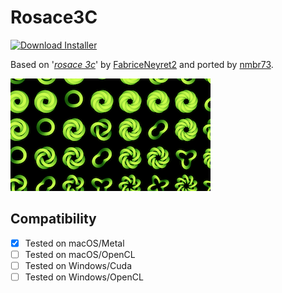 # Rosace3C
[![Download Installer](https://img.shields.io/static/v1?label=Download&message=Rosace3C-Installer.lua&color=blue)](Rosace3C-Installer.lua "Installer")

Based on '_[rosace 3c](https://www.shadertoy.com/view/Ms3SzB)_' by [FabriceNeyret2](https://www.shadertoy.com/user/FabriceNeyret2) and ported by [nmbr73](../../Site/Profiles/nmbr73.md).

[![Thumbnail](Rosace3C_320x180.png)](https://www.shadertoy.com/view/Ms3SzB "View on Shadertoy.com")


## Compatibility
- [x] Tested on macOS/Metal
- [ ] Tested on macOS/OpenCL
- [ ] Tested on Windows/Cuda
- [ ] Tested on Windows/OpenCL
